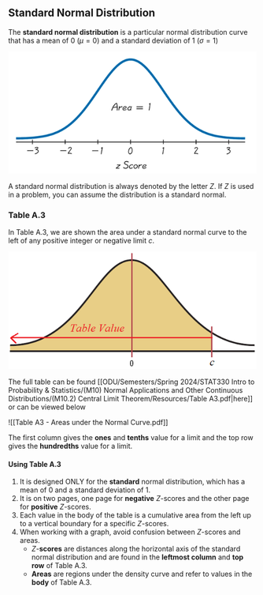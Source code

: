 ## Standard Normal Distribution

The **standard normal distribution** is a particular normal distribution curve that has a mean of 0 ($\mu = 0$) and a standard deviation of 1 ($\sigma = 1$)

![](./Resources/standard_normal_distribution_z_score.png)

A standard normal distribution is always denoted by the letter $Z$. If $Z$ is used in a problem, you can assume the distribution is a standard normal.

### Table A.3

In Table A.3, we are shown the area under a standard normal curve to the left of any positive integer or negative limit $c$.

![](./Resources/table_a3_area_standard_normal.png)

The full table can be found [[ODU/Semesters/Spring 2024/STAT330 Intro to Probability & Statistics/(M10) Normal Applications and Other Continuous Distributions/(M10.2) Central Limit Theorem/Resources/Table A3.pdf|here]] or can be viewed below

![[Table A3 - Areas under the Normal Curve.pdf]]

The first column gives the **ones** and **tenths** value for a limit and the top row gives the **hundredths** value for a limit.

#### Using Table A.3

1. It is designed ONLY for the **standard** normal distribution, which has a mean of 0 and a standard deviation of 1.
2. It is on two pages, one page for **negative** $Z$-scores and the other page for **positive** $Z$-scores.
3. Each value in the body of the table is a cumulative area from the left up to a vertical boundary for a specific $Z$-scores.
4. When working with a graph, avoid confusion between $Z$-scores and areas.
	- $Z$-**scores** are distances along the horizontal axis of the standard normal distribution and are found in the **leftmost column** and **top row** of Table A.3.
	- **Areas** are regions under the density curve and refer to values in the **body** of Table A.3.
